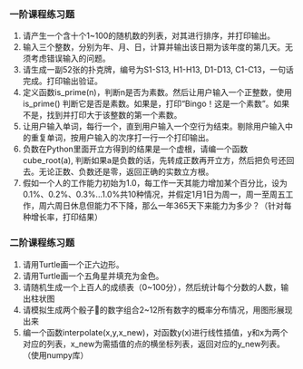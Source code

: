 ### 一阶课程练习题

1. 请产生一个含十个1~100的随机数的列表，对其进行排序，并打印输出。
2. 输入三个整数，分别为年、月、日，计算并输出该日期为该年度的第几天。无须考虑错误输入的问题。
3. 请生成一副52张的扑克牌，编号为S1-S13, H1-H13, D1-D13, C1-C13，一句话完成。打印输出验证。
4. 定义函数is_prime(n)，判断n是否为素数。然后让用户输入一个正整数，使用is_prime() 判断它是否是素数。如果是，打印“Bingo！这是一个素数”。如果不是，找到并打印大于该整数的第一个素数。
5. 让用户输入单词，每行一个，直到用户输入一个空行为结束。剔除用户输入中的重复单词，按用户输入的次序打一行一个打印输出。
6. 负数在Python里面开立方得到的结果是一个虚根，请编一个函数cube_root(a), 判断如果a是负数的话，先转成正数再开立方，然后把负号还回去。无论正数、负数还是零，返回正确的实数立方根。
7. 假如一个人的工作能力初始为1.0，每工作一天其能力增加某个百分比，设为0.1%、0.2%、0.3%...1.0%共10种情况，并假定1月1日为周一，周一至周五工作，周六周日休息但能力不下降，那么一年365天下来能力为多少？（针对每种增长率，打印结果）

### 二阶课程练习题

1. 请用Turtle画一个正六边形。
2. 请用Turtle画一个五角星并填充为金色。
3. 请随机生成一个上百人的成绩表（0~100分），然后统计每个分数的人数，输出柱状图
4. 请模拟生成两个骰子🎲的数字组合2~12所有数字的概率分布情况，用图形展现出来
5. 编一个函数interpolate(x,y,x_new)，对函数y(x)进行线性插值，y和x为两个对应的列表，x_new为需插值的点的横坐标列表，返回对应的y_new列表。（使用numpy库）